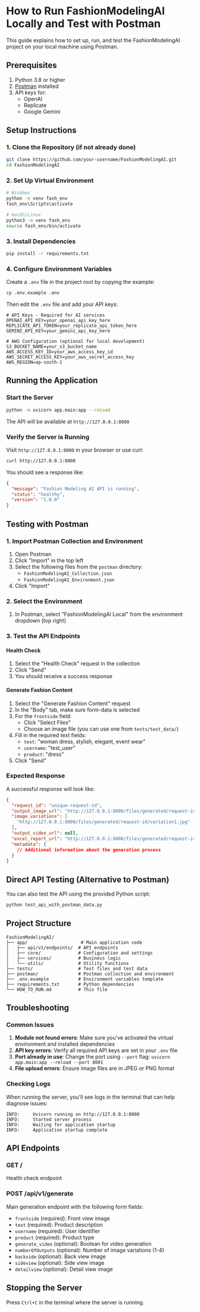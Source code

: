 # How to Run FashionModelingAI Locally and Test with Postman

This guide explains how to set up, run, and test the FashionModelingAI project on your local machine using Postman.

## Prerequisites

1. Python 3.8 or higher
2. [Postman](https://www.postman.com/downloads/) installed
3. API keys for:
   - OpenAI
   - Replicate
   - Google Gemini

## Setup Instructions

### 1. Clone the Repository (if not already done)
```bash
git clone https://github.com/your-username/FashionModelingAI.git
cd FashionModelingAI
```

### 2. Set Up Virtual Environment
```bash
# Windows
python -m venv fash_env
fash_env\Scripts\activate

# macOS/Linux
python3 -m venv fash_env
source fash_env/bin/activate
```

### 3. Install Dependencies
```bash
pip install -r requirements.txt
```

### 4. Configure Environment Variables
Create a `.env` file in the project root by copying the example:
```bash
cp .env.example .env
```

Then edit the `.env` file and add your API keys:
```env
# API Keys - Required for AI services
OPENAI_API_KEY=your_openai_api_key_here
REPLICATE_API_TOKEN=your_replicate_api_token_here
GEMINI_API_KEY=your_gemini_api_key_here

# AWS Configuration (optional for local development)
S3_BUCKET_NAME=your_s3_bucket_name
AWS_ACCESS_KEY_ID=your_aws_access_key_id
AWS_SECRET_ACCESS_KEY=your_aws_secret_access_key
AWS_REGION=ap-south-1
```

## Running the Application

### Start the Server
```bash
python -m uvicorn app.main:app --reload
```

The API will be available at `http://127.0.0.1:8000`

### Verify the Server is Running
Visit `http://127.0.0.1:8000` in your browser or use curl:
```bash
curl http://127.0.0.1:8000
```

You should see a response like:
```json
{
  "message": "Fashion Modeling AI API is running",
  "status": "healthy",
  "version": "1.0.0"
}
```

## Testing with Postman

### 1. Import Postman Collection and Environment
1. Open Postman
2. Click "Import" in the top left
3. Select the following files from the `postman` directory:
   - `FashionModelingAI_Collection.json`
   - `FashionModelingAI_Environment.json`
4. Click "Import"

### 2. Select the Environment
1. In Postman, select "FashionModelingAI Local" from the environment dropdown (top right)

### 3. Test the API Endpoints

#### Health Check
1. Select the "Health Check" request in the collection
2. Click "Send"
3. You should receive a success response

#### Generate Fashion Content
1. Select the "Generate Fashion Content" request
2. In the "Body" tab, make sure form-data is selected
3. For the `frontside` field:
   - Click "Select Files"
   - Choose an image file (you can use one from `tests/test_data/`)
4. Fill in the required text fields:
   - `text`: "woman dress, stylish, elegant, event wear"
   - `username`: "test_user"
   - `product`: "dress"
5. Click "Send"

### Expected Response
A successful response will look like:
```json
{
  "request_id": "unique-request-id",
  "output_image_url": "http://127.0.0.1:8000/files/generated/request-id/image.jpg",
  "image_variations": [
    "http://127.0.0.1:8000/files/generated/request-id/variation1.jpg"
  ],
  "output_video_url": null,
  "excel_report_url": "http://127.0.0.1:8000/files/generated/request-id/report.xlsx",
  "metadata": {
    // Additional information about the generation process
  }
}
```

## Direct API Testing (Alternative to Postman)

You can also test the API using the provided Python script:
```bash
python test_api_with_postman_data.py
```

## Project Structure

```
FashionModelingAI/
├── app/                    # Main application code
│   ├── api/v1/endpoints/  # API endpoints
│   ├── core/              # Configuration and settings
│   ├── services/          # Business logic
│   └── utils/             # Utility functions
├── tests/                 # Test files and test data
├── postman/               # Postman collection and environment
├── .env.example           # Environment variables template
├── requirements.txt       # Python dependencies
└── HOW_TO_RUN.md          # This file
```

## Troubleshooting

### Common Issues

1. **Module not found errors**: Make sure you've activated the virtual environment and installed dependencies
2. **API key errors**: Verify all required API keys are set in your `.env` file
3. **Port already in use**: Change the port using `--port` flag: `uvicorn app.main:app --reload --port 8001`
4. **File upload errors**: Ensure image files are in JPEG or PNG format

### Checking Logs
When running the server, you'll see logs in the terminal that can help diagnose issues:
```
INFO:     Uvicorn running on http://127.0.0.1:8000
INFO:     Started server process
INFO:     Waiting for application startup
INFO:     Application startup complete
```

## API Endpoints

### GET /
Health check endpoint

### POST /api/v1/generate
Main generation endpoint with the following form fields:
- `frontside` (required): Front view image
- `text` (required): Product description
- `username` (required): User identifier
- `product` (required): Product type
- `generate_video` (optional): Boolean for video generation
- `numberOfOutputs` (optional): Number of image variations (1-4)
- `backside` (optional): Back view image
- `sideview` (optional): Side view image
- `detailview` (optional): Detail view image

## Stopping the Server
Press `Ctrl+C` in the terminal where the server is running.